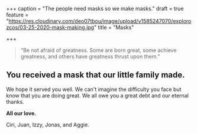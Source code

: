 +++
caption = "The people need masks so we make masks."
draft = true
feature = "https://res.cloudinary.com/deo07tbou/image/upload/v1585247070/explorozcos/03-25-2020-mask-making.jpg"
title = "Masks"

+++
> “Be not afraid of greatness. Some are born great, some achieve greatness, and others have greatness thrust upon them.”

## You received a mask that our little family made.

We hope it served you well. We can't imagine the difficulty you face but know that you are doing great. We all owe you a great debt and our eternal thanks.

**All our love.**

Ciri, Juan, Izzy, Jonas, and Aggie.